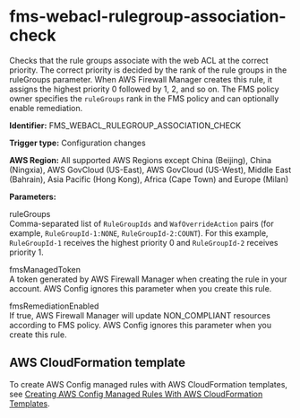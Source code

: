 # fms\-webacl\-rulegroup\-association\-check<a name="fms-webacl-rulegroup-association-check"></a>

Checks that the rule groups associate with the web ACL at the correct priority\. The correct priority is decided by the rank of the rule groups in the ruleGroups parameter\. When AWS Firewall Manager creates this rule, it assigns the highest priority 0 followed by 1, 2, and so on\. The FMS policy owner specifies the `ruleGroups` rank in the FMS policy and can optionally enable remediation\. 

**Identifier:** FMS\_WEBACL\_RULEGROUP\_ASSOCIATION\_CHECK

**Trigger type:** Configuration changes

**AWS Region:** All supported AWS Regions except China \(Beijing\), China \(Ningxia\), AWS GovCloud \(US\-East\), AWS GovCloud \(US\-West\), Middle East \(Bahrain\), Asia Pacific \(Hong Kong\), Africa \(Cape Town\) and Europe \(Milan\)

**Parameters:**

 ruleGroups  
 Comma\-separated list of `RuleGroupIds` and `WafOverrideAction` pairs \(for example, `RuleGroupId-1:NONE`, `RuleGroupId-2:COUNT`\)\. For this example, `RuleGroupId-1` receives the highest priority 0 and `RuleGroupId-2` receives priority 1\.

 fmsManagedToken  
 A token generated by AWS Firewall Manager when creating the rule in your account\. AWS Config ignores this parameter when you create this rule\.

 fmsRemediationEnabled  
 If true, AWS Firewall Manager will update NON\_COMPLIANT resources according to FMS policy\. AWS Config ignores this parameter when you create this rule\.

## AWS CloudFormation template<a name="w22aac11c29c17d185c15"></a>

To create AWS Config managed rules with AWS CloudFormation templates, see [Creating AWS Config Managed Rules With AWS CloudFormation Templates](aws-config-managed-rules-cloudformation-templates.md)\.